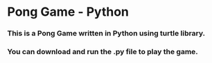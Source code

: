 # Pong Game - Python

### This is a Pong Game written in Python using turtle library.
### You can download and run the .py file to play the game.
